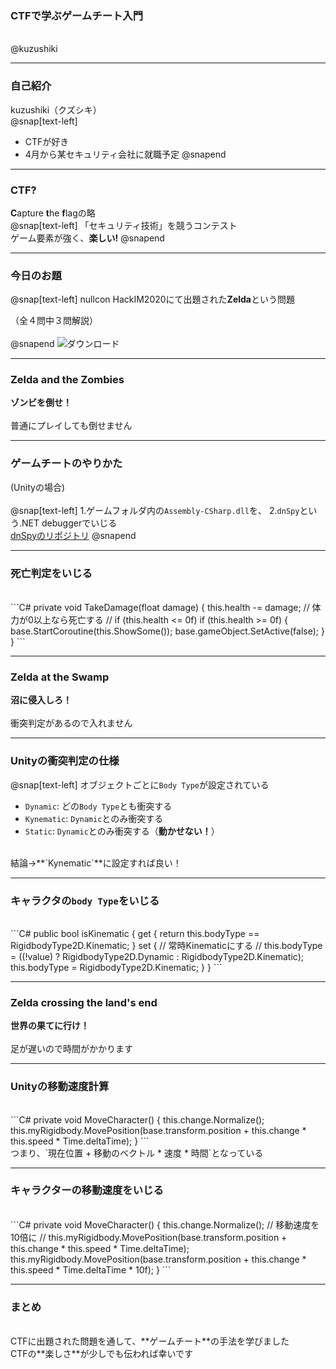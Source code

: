 ### CTFで学ぶゲームチート入門
<br />
@kuzushiki

---

### 自己紹介
kuzushiki（クズシキ）
<br />
@snap[text-left]
- CTFが好き
- 4月から某セキュリティ会社に就職予定
@snapend

---

### CTF?
**C**apture **t**he **f**lagの略
<br />
@snap[text-left]
「セキュリティ技術」を競うコンテスト  
ゲーム要素が強く、**楽しい!**
@snapend

---

### 今日のお題
@snap[text-left]
nullcon HackIM2020にて出題された**Zelda**という問題

（全４問中３問解説）
<br />  
@snapend
![ダウンロード](https://user-images.githubusercontent.com/50363796/76391493-f8ef9200-63b2-11ea-8910-84e0d33523c4.jpg)

---

### Zelda and the Zombies
**ゾンビを倒せ！**  
<br />
普通にプレイしても倒せません

---

### ゲームチートのやりかた
(Unityの場合)
<br />
<br />
@snap[text-left]
1.ゲームフォルダ内の`Assembly-CSharp.dll`を、
2.`dnSpy`という.NET debuggerでいじる
<br />
[dnSpyのリポジトリ](https://github.com/0xd4d/dnSpy)
@snapend

---

### 死亡判定をいじる
<br />
```C#
private void TakeDamage(float damage)
{
	this.health -= damage;
	// 体力が0以上なら死亡する
	// if (this.health <= 0f)
	if (this.health >= 0f) 
	{
		base.StartCoroutine(this.ShowSome());
		base.gameObject.SetActive(false);
	}
}
```

---

### Zelda at the Swamp
**沼に侵入しろ！**  
<br />
衝突判定があるので入れません

---

### Unityの衝突判定の仕様
@snap[text-left]
オブジェクトごとに`Body Type`が設定されている
<br />
- `Dynamic`: どの`Body Type`とも衝突する
- `Kynematic`: `Dynamic`とのみ衝突する
- `Static`: `Dynamic`とのみ衝突する（**動かせない！**）
<br />
結論->**`Kynematic`**に設定すれば良い！

---

### キャラクタの`body Type`をいじる
<br />
```C#
public bool isKinematic
	{
		get
		{
			return this.bodyType == RigidbodyType2D.Kinematic;
		}
		set
		{
			// 常時Kinematicにする
			// this.bodyType = ((!value) ? RigidbodyType2D.Dynamic : RigidbodyType2D.Kinematic);
			this.bodyType = RigidbodyType2D.Kinematic;
		}
	}
```

---

### Zelda crossing the land's end
**世界の果てに行け！**  
<br />
足が遅いので時間がかかります

---

### Unityの移動速度計算
<br />
```C#
private void MoveCharacter()
{
	this.change.Normalize();
	this.myRigidbody.MovePosition(base.transform.position + this.change * this.speed * Time.deltaTime);
}
```
<br />
つまり、`現在位置 + 移動のベクトル * 速度 * 時間`となっている

---

### キャラクターの移動速度をいじる
<br />
```C#
private void MoveCharacter()
{
	this.change.Normalize();
	// 移動速度を10倍に
	// this.myRigidbody.MovePosition(base.transform.position + this.change * this.speed * Time.deltaTime);
	this.myRigidbody.MovePosition(base.transform.position + this.change * this.speed * Time.deltaTime * 10f);
}
```

---

### まとめ
<br />
CTFに出題された問題を通して、**ゲームチート**の手法を学びました
<br />
CTFの**楽しさ**が少しでも伝われば幸いです
